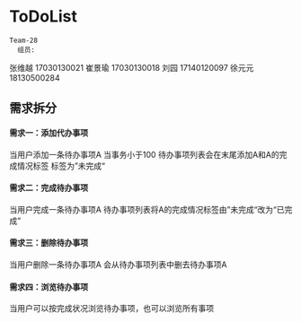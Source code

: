 # ToDoList
    Team-28
      组员:
张维越 17030130021
崔景瑜 17030130018
刘园   17140120097
徐元元 18130500284



## 需求拆分

#### 需求⼀：添加代办事项 

当⽤户添加⼀条待办事项A 当事务小于100 待办事项列表会在末尾添加A和A的完成情况标签 标签为”未完成“

#### 需求二：完成待办事项

当⽤户完成⼀条待办事项A 待办事项列表将A的完成情况标签由”未完成“改为“已完成”

#### 需求三：删除待办事项

当⽤户删除⼀条待办事项A 会从待办事项列表中删去待办事项A

#### 需求四：浏览待办事项

当⽤户可以按完成状况浏览待办事项，也可以浏览所有事项

